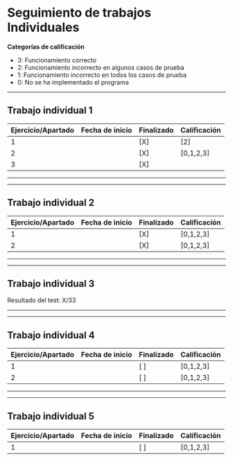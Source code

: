 
# Seguimiento de trabajos Individuales


**Categorías de calificación**
- 3: Funcionamiento correcto
- 2: Funcionamiento incorrecto en algunos casos de prueba
- 1: Funcionamiento incorrecto en todos los casos de prueba
- 0: No se ha implementado el programa


____________
## Trabajo individual 1

| Ejercicio/Apartado   |  Fecha de inicio |Finalizado|Calificación |
| ----------- | ---------------- |--------- |-------------|
| 1           |                  | [X]      |[2]          |
| 2           |                  | [X]      |[0,1,2,3] |
| 3           |                  | [X]      |
________________

____________
## Trabajo individual 2

| Ejercicio/Apartado   |  Fecha de inicio |Finalizado|Calificación |
| ----------- | ---------------- |--------- |-------------|
| 1           |                  | [X]      |[0,1,2,3]         |
| 2           |                  | [X]      |[0,1,2,3] |
________________
____________
## Trabajo individual 3

Resultado del test:  X/33

_________

____________
## Trabajo individual 4

| Ejercicio/Apartado   |  Fecha de inicio |Finalizado|Calificación |
| ----------- | ---------------- |--------- |-------------|
| 1           |                  | [ ]      |[0,1,2,3]         |
| 2           |                  | [ ]      |[0,1,2,3] |
________________

_______________
## Trabajo individual 5

| Ejercicio/Apartado   |  Fecha de inicio |Finalizado|Calificación |
| ----------- | ---------------- |--------- |-------------|
| 1           |                  | [ ]      |[0,1,2,3]         |

